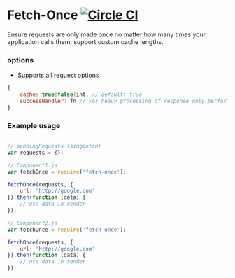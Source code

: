 # Fetch-Once [![Circle CI](https://circleci.com/gh/AlexMeah/fetch-once/tree/master.svg?style=svg)](https://circleci.com/gh/AlexMeah/fetch-once/tree/master)

Ensure requests are only made once no matter how many times your application calls them, support custom cache lengths.

### options

- Supports all request options


```js
{
    cache: true|false|int, // default: true
    successHandler: fn // For heavy processing of response only performed once
}
```

### Example usage

```js

// pendingRequests (singleton)
var requests = {};

// Component1.js
var fetchOnce = require('fetch-once');

fetchOnce(requests, {
    url: 'http://google.com'
}).then(function (data) {
    // use data in render
});

// Component2.js
var fetchOnce = require('fetch-once');

fetchOnce(requests, {
    url: 'http://google.com'
}).then(function (data) {
    // use data in render
});

```
